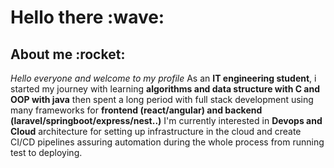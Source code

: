 <h1>Hello there :wave:</h1>

<h2>About me :rocket:</h2>

*Hello everyone and welcome to my profile*
As an **IT engineering student**, i started my journey with learning **algorithms and data structure with C and OOP with java** then spent a long period with full stack development using many frameworks for **frontend (react/angular) and backend (laravel/springboot/express/nest..)**
I'm currently interested in **Devops and Cloud** architecture for setting up infrastructure in the cloud and create CI/CD pipelines assuring automation during the whole process from running test to deploying.


